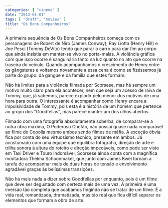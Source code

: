 ```yaml
---
categories: [ "cinema" ]
date: "2013-01-01"
tags: [ "draft", "movies" ]
title: "Os Bons Companheiros"
---
```

A primeira sequência de Os Bons Companheiros começa com os personagens
de Robert de Niro (James Conway), Ray Liotta (Henry Hill) e Joe Pesci
(Tommy DeVito) tendo que parar o carro para dar fim ao corpo que ainda
insistia em manter-se vivo no porta-malas. A violência gráfica com
que isso ocorre é sanguinária tanto na luz quanto no ato que ocorre na
traseira do veículo. Quando acompanhamos o crescimento de Henry entre
os gângsteres e voltamos novamente a essa cena é como se fizéssemos
já parte do grupo: da gangue e da família que estes formam.

Não há limites para a violência filmada por Scorsese, mas há sempre
um motivo muito claro para ela acontecer, nem que seja um acesso de raiva
de Tommy, que, já sabemos, parece explodir pelo menor dos motivos de
uma hora para outra. O interessante é acompanhar como Henry encara a
impulsividade de Tommy, pois esta é a história de um homem que pertence
ao grupo dos "Goodfellas", mas parece manter um dos olhos abertos.

Filmado com uma fotografia absolutamente soberba, de comparar-se a outra
obra máxima, O Poderoso Chefão, não possui quase nada comparável ao
filme do Copolla mesmo ambos sendo filmes de máfia. A exceção óbvia
fica por conta do seu virtuosismo técnico, presente em ambos. Já
acostumado com uma equipe que equilibra fotografia, direção de arte
e trilha sonora à altura do roteiro e direção impecáveis, como pode
ser visto em Taxi Driver e Touro Indomável, Scorsese ainda conta com a
magnífica montadora Thelma Schoonmaker, que junto com James Kwei tornam
a tarefa de acompanhar mais de duas horas de tensão e envolvimento
agradável graças às belíssimas transições.

Não há mais nada a dizer sobre Goodfellas por enquanto, pois é um
filme que deve ser degustado com certeza mais de uma vez. A primeira
é uma imersão tão completa que acabamos fingindo não se tratar de
um filme. É a vida real, romantizada, dramatizada, mas tão real que
fica difícil separar os elementos que formam a obra de arte.


